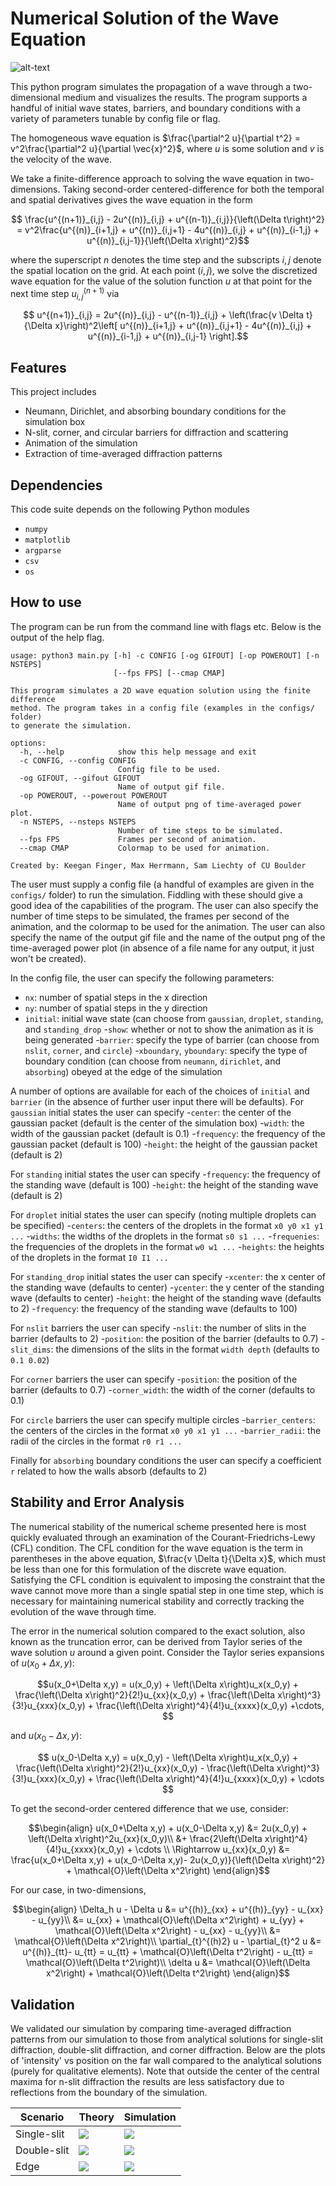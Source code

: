 # Numerical Solution of the Wave Equation
![alt-text](examples/double_slit.gif)

This python program simulates the propagation of a wave through a two-dimensional medium and visualizes the results. The program supports a handful of initial wave states, barriers, and boundary conditions with a variety of parameters tunable by config file or flag.

The homogeneous wave equation is $\frac{\partial^2 u}{\partial t^2} = v^2\frac{\partial^2 u}{\partial \vec{x}^2}$, where $u$ is some solution and $v$ is the velocity of the wave.

We take a finite-difference approach to solving the wave equation in two-dimensions. 
Taking second-order centered-difference for both the temporal and spatial derivatives gives the wave equation in the form

```math
 \frac{u^{(n+1)}_{i,j} - 2u^{(n)}_{i,j} + u^{(n-1)}_{i,j}}{\left(\Delta t\right)^2} = v^2\frac{u^{(n)}_{i+1,j} + u^{(n)}_{i,j+1} - 4u^{(n)}_{i,j} + u^{(n)}_{i-1,j} + u^{(n)}_{i,j-1}}{\left(\Delta x\right)^2}
```

where the superscript $n$ denotes the time step and the subscripts $i,j$ denote the spatial location on the grid. 
At each point $(i,j)$, we solve the discretized wave equation for the value of the solution function $u$ at that point for the next time step $u_{i,j}^{(n+1)}$ via
```math
 u^{(n+1)}_{i,j} = 2u^{(n)}_{i,j} - u^{(n-1)}_{i,j} + \left(\frac{v \Delta t}{\Delta x}\right)^2\left[
u^{(n)}_{i+1,j} + u^{(n)}_{i,j+1} - 4u^{(n)}_{i,j} + u^{(n)}_{i-1,j} + u^{(n)}_{i,j-1}
\right].
```

## Features

This project includes
- Neumann, Dirichlet, and absorbing boundary conditions for the simulation box
- N-slit, corner, and circular barriers for diffraction and scattering
- Animation of the simulation
- Extraction of time-averaged diffraction patterns

## Dependencies

This code suite depends on the following Python modules
- `numpy`
- `matplotlib`
- `argparse`
- `csv`
- `os`

## How to use
The program can be run from the command line with flags etc. Below is the output of the help flag.
```
usage: python3 main.py [-h] -c CONFIG [-og GIFOUT] [-op POWEROUT] [-n NSTEPS]
                       [--fps FPS] [--cmap CMAP]

This program simulates a 2D wave equation solution using the finite difference
method. The program takes in a config file (examples in the configs/ folder)
to generate the simulation.

options:
  -h, --help            show this help message and exit
  -c CONFIG, --config CONFIG
                        Config file to be used.
  -og GIFOUT, --gifout GIFOUT
                        Name of output gif file.
  -op POWEROUT, --powerout POWEROUT
                        Name of output png of time-averaged power plot.
  -n NSTEPS, --nsteps NSTEPS
                        Number of time steps to be simulated.
  --fps FPS             Frames per second of animation.
  --cmap CMAP           Colormap to be used for animation.

Created by: Keegan Finger, Max Herrmann, Sam Liechty of CU Boulder
```
The user must supply a config file (a handful of examples are given in the `configs/` folder) to run the simulation. Fiddling with these should give a good idea of the capabilities of the program. The user can also specify the number of time steps to be simulated, the frames per second of the animation, and the colormap to be used for the animation. The user can also specify the name of the output gif file and the name of the output png of the time-averaged power plot (in absence of a file name for any output, it just won't be created).

In the config file, the user can specify the following parameters:
- `nx`: number of spatial steps in the x direction
- `ny`: number of spatial steps in the y direction
- `initial`: initial wave state (can choose from `gaussian`, `droplet`, `standing`, and `standing_drop`
-`show`: whether or not to show the animation as it is being generated
-`barrier`: specify the type of barrier (can choose from `nslit`, `corner`, and `circle`)
-`xboundary`, `yboundary`: specify the type of boundary condition (can choose from `neumann`, `dirichlet`, and `absorbing`) obeyed at the edge of the simulation

A number of options are available for each of the choices of `initial` and `barrier` (in the absence of further user input there will be defaults). For `gaussian` initial states the user can specify
-`center`: the center of the gaussian packet (default is the center of the simulation box)
-`width`: the width of the gaussian packet (default is 0.1)
-`frequency`: the frequency of the gaussian packet (default is 100)
-`height`: the height of the gaussian packet (default is 2)

For `standing` initial states the user can specify
-`frequency`: the frequency of the standing wave (default is 100)
-`height`: the height of the standing wave (default is 2)

For `droplet` initial states the user can specify (noting multiple droplets can be specified)
-`centers`: the centers of the droplets in the format `x0 y0 x1 y1 ...`
-`widths`: the widths of the droplets in the format `s0 s1 ...`
-`frequenies`: the frequencies of the droplets in the format `w0 w1 ...`
-`heights`: the heights of the droplets in the format `I0 I1 ...`

For `standing_drop` initial states the user can specify
-`xcenter`: the x center of the standing wave (defaults to center)
-`ycenter`: the y center of the standing wave (defaults to center)
-`height`: the height of the standing wave (defaults to 2)
-`frequency`: the frequency of the standing wave (defaults to 100)

For `nslit` barriers the user can specify
-`nslit`: the number of slits in the barrier (defaults to 2)
-`position`: the position of the barrier (defaults to 0.7)
-`slit_dims`: the dimensions of the slits in the format `width depth` (defaults to `0.1 0.02`)

For `corner` barriers the user can specify
-`position`: the position of the barrier (defaults to 0.7)
-`corner_width`: the width of the corner (defaults to 0.1)

For `circle` barriers the user can specify multiple circles
-`barrier_centers`: the centers of the circles in the format `x0 y0 x1 y1 ...`
-`barrier_radii`: the radii of the circles in the format `r0 r1 ...`

Finally for `absorbing` boundary conditions the user can specify a coefficient `r` related to how the walls absorb (defaults to 2)

## Stability and Error Analysis

The numerical stability of the numerical scheme presented here is most quickly evaluated through an examination of the Courant-Friedrichs-Lewy (CFL) condition. 
The CFL condition for the wave equation is the term in parentheses in the above equation, $\frac{v \Delta t}{\Delta x}$, which must be less than one for this formulation of the discrete wave equation. 
Satisfying the CFL condition is equivalent to imposing the constraint that the wave cannot move more than a single spatial step in one time step, which is necessary for maintaining numerical stability and correctly tracking the evolution of the wave through time.

The error in the numerical solution compared to the exact solution, also known as the truncation error, can be derived from Taylor series of the wave solution $u$ around a given point. 
Consider the Taylor series expansions of $u(x_0 + \Delta x,y)$:

```math
u(x_0+\Delta x,y) = u(x_0,y) + \left(\Delta x\right)u_x(x_0,y) + \frac{\left(\Delta x\right)^2}{2!}u_{xx}(x_0,y)

 + \frac{\left(\Delta x\right)^3}{3!}u_{xxx}(x_0,y) + \frac{\left(\Delta x\right)^4}{4!}u_{xxxx}(x_0,y) +\cdots, 
```
and $u(x_0 - \Delta x,y)$:
```math
 u(x_0-\Delta x,y) = u(x_0,y) - \left(\Delta x\right)u_x(x_0,y) + \frac{\left(\Delta x\right)^2}{2!}u_{xx}(x_0,y) 

 - \frac{\left(\Delta x\right)^3}{3!}u_{xxx}(x_0,y) + \frac{\left(\Delta x\right)^4}{4!}u_{xxxx}(x_0,y) + \cdots 
```
To get the second-order centered difference that we use, consider:
```math
\begin{align}
 u(x_0+\Delta x,y) + u(x_0-\Delta x,y) &= 2u(x_0,y) + \left(\Delta x\right)^2u_{xx}(x_0,y)\\
 &+ \frac{2\left(\Delta x\right)^4}{4!}u_{xxxx}(x_0,y) + \cdots \\
 \Rightarrow u_{xx}(x_0,y) &= \frac{u(x_0+\Delta x,y) + u(x_0-\Delta x,y)- 2u(x_0,y)}{\left(\Delta x\right)^2} + \mathcal{O}\left(\Delta x^2\right) 
\end{align}
```
For our case, in two-dimensions,
```math
\begin{align}
     \Delta_h u - \Delta u &= u^{(h)}_{xx} + u^{(h)}_{yy} - u_{xx} - u_{yy}\\
     &= u_{xx} + \mathcal{O}\left(\Delta x^2\right) + u_{yy} + \mathcal{O}\left(\Delta x^2\right) - u_{xx} - u_{yy}\\
     &= \mathcal{O}\left(\Delta x^2\right)\\
     \partial_{t}^{(h)2} u - \partial_{t}^2 u &= u^{(h)}_{tt}- u_{tt} = u_{tt} + \mathcal{O}\left(\Delta t^2\right) - u_{tt} = \mathcal{O}\left(\Delta t^2\right)\\
    \delta u &= \mathcal{O}\left(\Delta x^2\right) + \mathcal{O}\left(\Delta t^2\right)
\end{align}
```

## Validation
We validated our simulation by comparing time-averaged diffraction patterns from our simulation to those from analytical solutions for single-slit diffraction, double-slit diffraction, and corner diffraction. Below are the plots of 'intensity' vs position on the far wall compared to the analytical solutions (purely for qualitative elements). Note that outside the center of the central maxima for n-slit diffraction the results are less satisfactory due to reflections from the boundary of the simulation.

Scenario    |   Theory       |  Simulation
------------|----------------|----------------
Single-slit |   ![](pngs/single_slit.png) |  ![](pngs/single_slit.png)
Double-slit |   ![](pngs/double_slit.png) |  ![](pngs/double_slit.png)
Edge    |   ![](pngs/edge.png)      |  ![](pngs/edge.png)
